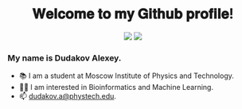 <div id="header" align="center">
  <h1> 𝐖𝐞𝐥𝐜𝐨𝐦𝐞 𝐭𝐨 𝐦𝐲 𝐆𝐢𝐭𝐡𝐮𝐛 𝐩𝐫𝐨𝐟𝐢𝐥𝐞! </h1>
  <img src='https://media4.giphy.com/media/3o7TKz2eMXx7dn95FS/giphy.gif?cid=ecf05e47vqbb4bixqkf499pvvirbne32fl772tfqxa1kn3u1&rid=giphy.gif&ct=g'/> 
  <img src='https://i.imgur.com/pUrhAdr.png'/>
</div>

### My name is Dudakov Alexey. 
- 📚 I am a student at Moscow Institute of Physics and Technology.
- 👨‍💻 I am interested in Bioinformatics and Machine Learning.
- 📫 dudakov.a@phystech.edu.
